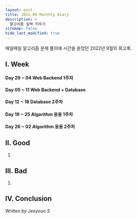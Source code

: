 ```yaml
---
layout: post
title: 2022.09 Monthly Diary
description: >
  알고리즘 실력 키우기
sitemap: false
hide_last_modified: true
---
```


매일매일 알고리즘 문제 풀이에 시간을 쏟았던 2022년 9월의 회고록.

## I. Week
#### Day 29 ~ 04 Web Backend 1주차

#### Day 05 ~ 11 Web Backend + Database

#### Day 12 ~ 18 Database 2주차

#### Day 19 ~ 25 Algorithm 응용 1주차

#### Day 26 ~ 02 Algorithm 응용 2주차


## II. Good
1.

## III. Bad
1. 

## IV. Conclusion


_Written by Jeeyoun S_
